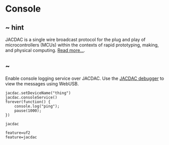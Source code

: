 # Console

## ~ hint

JACDAC  is a single wire broadcast protocol for the plug and play of microcontrollers (MCUs) within the contexts of rapid prototyping, making, and physical computing. [Read more...](https://jacdac.org/).

## ~

Enable console logging service over JACDAC. Use the [JACDAC debugger](https://jacdac.org/debug) to view the messages using WebUSB.

```blocks
jacdac.setDeviceName("thing")
jacdac.consoleService()
forever(function() {
    console.log("ping");
    pause(1000);
})
```

```package
jacdac
```

```config
feature=uf2
feature=jacdac
```